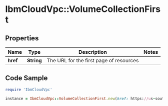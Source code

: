 # IbmCloudVpc::VolumeCollectionFirst

## Properties

Name | Type | Description | Notes
------------ | ------------- | ------------- | -------------
**href** | **String** | The URL for the first page of resources | 

## Code Sample

```ruby
require 'IbmCloudVpc'

instance = IbmCloudVpc::VolumeCollectionFirst.new(href: https://us-south.iaas.cloud.ibm.com/v1/volumes?limit&#x3D;20)
```



